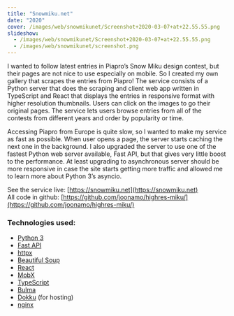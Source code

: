 ```yaml
---
title: "Snowmiku.net"
date: "2020"
cover: /images/web/snowmikunet/Screenshot+2020-03-07+at+22.55.55.png
slideshow:
  - /images/web/snowmikunet/Screenshot+2020-03-07+at+22.55.55.png
  - /images/web/snowmikunet/screenshot.png
---
```


I wanted to follow latest entries in Piapro’s Snow Miku design contest, but their pages are not nice to use especially on mobile. So I created my own gallery that scrapes the entries from Piapro! The service consists of a Python server that does the scraping and client web app written in TypeScript and React that displays the entries in responsive format with higher resolution thumbnails. Users can click on the images to go their original pages. The service lets users browse entries from all of the contests from different years and order by popularity or time.

Accessing Piapro from Europe is quite slow, so I wanted to make my service as fast as possible. When user opens a page, the server starts caching the next one in the background. I also upgraded the server to use one of the fastest Python web server available, Fast API, but that gives very little boost to the performance. At least upgrading to asynchronous server should be more responsive in case the site starts getting more traffic and allowed me to learn more about Python 3’s asyncio.

See the service live: [https://snowmiku.net](https://snowmiku.net)  
All code in github: [https://github.com/joonamo/highres-miku/](https://github.com/joonamo/highres-miku/)

### Technologies used:
- [Python 3](https://python.org)
- [Fast API](https://fastapi.tiangolo.com/)
- [httpx](https://www.python-httpx.org/)
- [Beautiful Soup](https://www.crummy.com/software/BeautifulSoup/)
- [React](https://reactjs.org/)
- [MobX](https://mobx.js.org/)
- [TypeScript](https://www.typescriptlang.org/)
- [Bulma](https://bulma.io/)
- [Dokku](http://dokku.viewdocs.io/dokku/) (for hosting)
- [nginx](https://nginx.org/)
